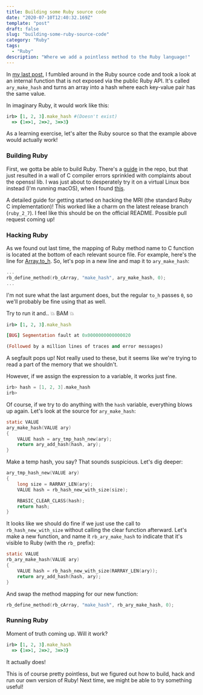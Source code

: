 ```yaml
---
title: Building some Ruby source code
date: "2020-07-10T12:40:32.169Z"
template: "post"
draft: false
slug: "building-some-ruby-source-code"
category: "Ruby"
tags:
  - "Ruby"
description: "Where we add a pointless method to the Ruby language!"
---
```


In [my last post](reading-some-ruby-source-code), I fumbled around in the Ruby source code and took a look at an internal function that is not exposed via the public Ruby API. It's called `ary_make_hash` and turns an array into a hash where each key-value pair has the same value.

In imaginary Ruby, it would work like this:

```ruby
irb> [1, 2, 3].make_hash #(Doesn't exist)
  => {1=>1, 2=>2, 3=>3}
```

As a learning exercise, let's alter the Ruby source so that the example above would actually work!

### Building Ruby

First, we gotta be able to build Ruby. There's a [guide](https://github.com/ruby/ruby/blob/master/README.md#how-to-compile-and-install) in the repo, but that just resulted in a wall of C compiler errors sprinkled with complaints about the openssl lib. I was just about to desperately try it on a virtual Linux box instead (I'm running macOS), when I found [this](https://github.com/ko1/rubyhackchallenge/blob/master/EN/2_mri_structure.md#exercise-build-mri-and-install-built-binaries).

A detailed guide for getting started on hacking the MRI (the standard Ruby C implementation)! This worked like a charm on the latest release branch (`ruby_2_7`). I feel like this should be on the official README. Possible pull request coming up!

### Hacking Ruby

As we found out last time, the mapping of Ruby method name to C function is located at the bottom of each relevant source file. For example, here's the line for [Array.to_h](https://github.com/ruby/ruby/blob/master/array.c#L8052). So, let's pop in a new line and map it to `ary_make_hash`:

```c
...
rb_define_method(rb_cArray, "make_hash", ary_make_hash, 0);
...
```

I'm not sure what the last argument does, but the regular `to_h` passes `0`, so we'll probably be fine using that as well.

Try to run it and.. 💥 BAM 💥

```ruby
irb> [1, 2, 3].make_hash

[BUG] Segmentation fault at 0x0000000000000020

(Followed by a million lines of traces and error messages)
```

A segfault pops up! Not really used to these, but it seems like we're trying to read a part of the memory that we shouldn't.

However, if we assign the expression to a variable, it works just fine.

```c
irb> hash = [1, 2, 3].make_hash
irb>
```

Of course, if we try to do anything with the `hash` variable, everything blows up again. Let's look at the source for `ary_make_hash`:

```c
static VALUE
ary_make_hash(VALUE ary)
{
    VALUE hash = ary_tmp_hash_new(ary);
    return ary_add_hash(hash, ary);
}
```

Make a temp hash, you say? That sounds suspicious. Let's dig deeper:

```c
ary_tmp_hash_new(VALUE ary)
{
    long size = RARRAY_LEN(ary);
    VALUE hash = rb_hash_new_with_size(size);

    RBASIC_CLEAR_CLASS(hash);
    return hash;
}
```

It looks like we should do fine if we just use the call to `rb_hash_new_with_size` without calling the clear function afterward. Let's make a new function, and name it `rb_ary_make_hash` to indicate that it's visible to Ruby (with the `rb_` prefix):

```c
static VALUE
rb_ary_make_hash(VALUE ary)
{
    VALUE hash = rb_hash_new_with_size(RARRAY_LEN(ary));
    return ary_add_hash(hash, ary);
}
```

And swap the method mapping for our new function:

```c
rb_define_method(rb_cArray, "make_hash", rb_ary_make_hash, 0);
```

### Running Ruby

Moment of truth coming up. Will it work?

```ruby
irb> [1, 2, 3].make_hash
  => {1=>1, 2=>2, 3=>3}
```

It actually does!

This is of course pretty pointless, but we figured out how to build, hack and run our own version of Ruby! Next time, we might be able to try something useful!
